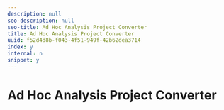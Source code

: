 ```yaml
---
description: null
seo-description: null
seo-title: Ad Hoc Analysis Project Converter
title: Ad Hoc Analysis Project Converter
uuid: f52d4d8b-f043-4f51-949f-42b62dea3714
index: y
internal: n
snippet: y
---
```


# Ad Hoc Analysis Project Converter


